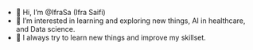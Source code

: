 - 👋 Hi, I’m @IfraSa (Ifra Saifi)
- 👀 I’m interested in learning and exploring new things, AI in healthcare, and Data science.
- 🌱 I always try to learn new things and improve my skillset.


<!---
IfraSa/IfraSa is a ✨ special ✨ repository because its `README.md` (this file) appears on your GitHub profile.
You can click the Preview link to take a look at your changes.
--->
